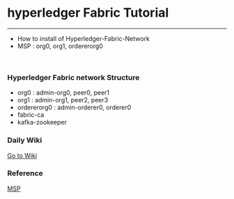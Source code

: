 # hyperledger Fabric Tutorial
-----------------------------------------------
- How to install of Hyperledger-Fabric-Network 
- MSP : org0, org1, ordererorg0
<br>

### Hyperledger Fabric network Structure
- org0 : admin-org0, peer0, peer1
- org1 : admin-org1, peer2, peer3
- ordererorg0 : admin-orderer0, orderer0
- fabric-ca
- kafka-zookeeper

### Daily Wiki
[Go to Wiki](https://github.com/hyperledgerPrj/hyperledgerFabricTutorial/wiki/How-to-install-Hyperledger-Fabric-Network)

### Reference
[MSP](https://hyperledger-fabric.readthedocs.io/en/release-1.4/msp.html)



